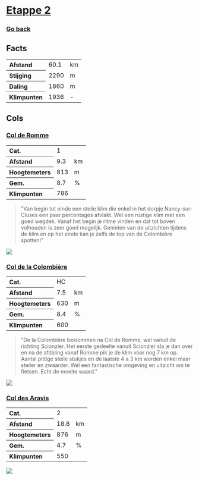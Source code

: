 # [Etappe 2](https://www.komoot.com/nl-nl/tour/1116318879)
### [Go back](../Notes.md)

## Facts

<table>
  <tr align="left">
    <th>Afstand</th>
    <td>60.1</td>
    <td>km</td>
  </tr>
  <tr align="left">
    <th>Stijging</th>
    <td>2290</td>
    <td>m</td>
  </tr>
  <tr align="left">
    <th>Daling</th>
    <td>1860</td>
    <td>m</td>
  </tr>
  <tr align="left">
    <th>Klimpunten</th>
    <td>1936</td>
    <td>-</td>
  </tr>
</table>

## Cols

### [Col de Romme](https://climbfinder.com/nl/beklimmingen/les-gets-morzine)
<table>
	<tr align="left">
		<th>Cat.</th>
		<td>1</td>
		<td></td>
	</tr>
	<tr align="left">
		<th>Afstand</th>
		<td>9.3</td>
		<td>km</td>
	</tr>
		<tr align="left">
		<th>Hoogtemeters</th>
		<td>813</td>
		<td>m</td>
	</tr>
	</tr>
		<tr align="left">
		<th>Gem.</th>
		<td>8.7</td>
		<td>%</td>
	</tr>
	<tr align="left">
		<th>Klimpunten</th>
		<td>786</td>
		<td></td>
	</tr>
</table>

> "Van begin tot einde een steile klim die enkel in het dorpje Nancy-sur-Cluses een paar percentages afvlakt. Wel een rustige klim met een goed wegdek. Vanaf het begin je ritme vinden en dat tot boven volhouden is zeer goed mogelijk. Genieten van de uitzichten tijdens de klim en op het einde kan je zelfs de top van de Colombière spotten!"

![](https://climbfinder.com/CDN/romme-sur-cluses.png)

### [Col de la Colombière](https://climbfinder.com/nl/beklimmingen/col-de-la-colombiere-scionzier)
<table>
	<tr align="left">
		<th>Cat.</th>
		<td>HC</td>
		<td></td>
	</tr>
	<tr align="left">
		<th>Afstand</th>
		<td>7.5 </td>
		<td>km</td>
	</tr>
		<tr align="left">
		<th>Hoogtemeters</th>
		<td>630</td>
		<td>m</td>
	</tr>
	</tr>
		<tr align="left">
		<th>Gem.</th>
		<td>8.4</td>
		<td>%</td>
	</tr>
	<tr align="left">
		<th>Klimpunten</th>
		<td>600</td>
		<td></td>
	</tr>
</table>

> "De la Colombière beklommen na Col de Romme, wel vanuit de richting Scionzier. Het eerste gedeelte vanuit Scionzier sla je dan over en na de afdaling vanaf Romme pik je de klim voor nog 7 km op. Aantal pittige steile stukjes en de laatste 4 a 3 km worden enkel maar steiler en zwaarder. Wel een fantastische omgeving en uitzicht om te fietsen. Echt de moeite waard."

![](https://climbfinder.com/CDN/col-de-la-colombiere-scionzier.png)

### [Col des Aravis](https://climbfinder.com/nl/beklimmingen/col-des-aravis-thones)
<table>
	<tr align="left">
		<th>Cat.</th>
		<td>2</td>
		<td></td>
	</tr>
	<tr align="left">
		<th>Afstand</th>
		<td>18.8 </td>
		<td>km</td>
	</tr>
		<tr align="left">
		<th>Hoogtemeters</th>
		<td>876</td>
		<td>m</td>
	</tr>
	</tr>
		<tr align="left">
		<th>Gem.</th>
		<td>4.7</td>
		<td>%</td>
	</tr>
	<tr align="left">
		<th>Klimpunten</th>
		<td>550</td>
		<td></td>
	</tr>
</table>

![](https://climbfinder.com/CDN/col-des-aravis-thones.png)